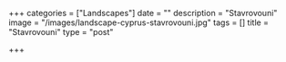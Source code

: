 +++
categories = ["Landscapes"]
date = ""
description = "Stavrovouni"
image = "/images/landscape-cyprus-stavrovouni.jpg"
tags = []
title = "Stavrovouni"
type = "post"

+++
